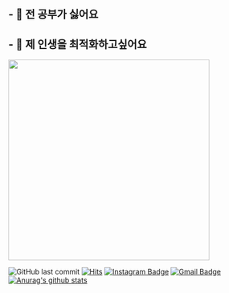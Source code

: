 ## - 🌱 전 공부가 싫어요<br>
## - 💬 제 인생을 최적화하고싶어요<br>
<img width = "400" src = https://user-images.githubusercontent.com/50188040/133988362-b690f1ff-e88d-488c-a922-1ffe3f846ee4.jpg><br>

![GitHub last commit](https://img.shields.io/github/last-commit/koptimizer/koptimizer.svg)
[![Hits](https://hits.seeyoufarm.com/api/count/incr/badge.svg?url=https%3A%2F%2Fgithub.com%2Fkoptimizer)](https://hits.seeyoufarm.com)
[![Instagram Badge](https://img.shields.io/badge/-Instagram-dd2a7b?style=flat-square&logo=instagram&logoColor=white&link=https://www.instagram.com/j_g_ok/)](https://www.instagram.com/j_g_ok/) 
[![Gmail Badge](https://img.shields.io/badge/-Gmail-d14836?style=flat-square&logo=Gmail&logoColor=white&link=mailto:ko970710@gmail.com)](mailto:ko970710@gmail.com)
</br>
[![Anurag's github stats](https://github-readme-stats.vercel.app/api?username=koptimizer)](https://github.com/anuraghazra/github-readme-stats)



<!--
**kimnafla11/kimnafla11** is a ✨ _special_ ✨ repository because its `README.md` (this file) appears on your GitHub profile.

Here are some ideas to get you started:

- 🔭 I’m currently working on ...
- 🌱 I’m currently learning ...
- 👯 I’m looking to collaborate on ...
- 🤔 I’m looking for help with ...
- 💬 Ask me about ...
- 📫 How to reach me: ...
- 😄 Pronouns: ...
- ⚡ Fun fact: ...
-->
